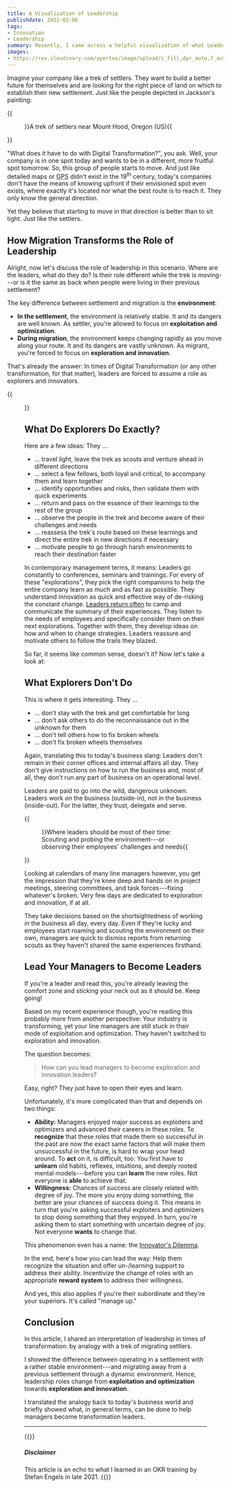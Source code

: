 ```yaml
---
title: A Visualization of Leadership
publishdate: 2022-02-06
tags:
- Innovation
- Leadership
summary: Recently, I came across a helpful visualization of what Leadership means in times of Digital Transformation. Let me show you.
images:
- https://res.cloudinary.com/ypertex/image/upload/c_fill,dpr_auto,f_auto,g_auto,h_630,q_auto,w_1200/76c0b80e-3193-4011-ac26-66735a30c9f4
---
```


Imagine your company like a trek of settlers. They want to build a better future for themselves and are looking for the right piece of land on which to establish their new settlement. Just like the people depicted in Jackson's painting:

{{<figure src="76c0b80e-3193-4011-ac26-66735a30c9f4" cite="Barlow Cutoff by W. H. Jackson, ca. 1865">}}A trek of settlers near Mount Hood, Oregon (US){{</figure>}}

"What does it have to do with Digital Transformation?", you ask. Well, your company is in one spot today and wants to be in a different, more fruitful spot tomorrow. So, this group of people starts to move. And just like detailed maps or <abbr title="Global Positioning System">GPS</abbr> didn't exist in the 19<sup>th</sup> century, today's companies don't have the means of knowing upfront if their envisioned spot even exists, where exactly it's located nor what the best route is to reach it. They only know the general direction.

Yet they believe that starting to move in that direction is better than to sit tight. Just like the settlers.

## How Migration Transforms the Role of Leadership

Alright, now let's discuss the role of leadership in this scenario. Where are the leaders, what do they do? Is their role different while the trek is moving---or is it the same as back when people were living in their previous settlement?

The key difference between settlement and migration is the **environment**:

* **In the settlement**, the environment is relatively stable. It and its dangers are well known. As settler, you're allowed to focus on **exploitation and optimization**.
* **During migration**, the environment keeps changing rapidly as you move along your route. It and its dangers are vastly unknown. As migrant, you're forced to focus on **exploration and innovation**.

That's already the answer: In times of Digital Transformation (or any other transformation, for that matter), leaders are forced to assume a role as explorers and innovators.

{{<figure src="0dee2a7d-e21d-4fb4-92a9-ee8aa9a5dc24" />}}

## What Do Explorers Do Exactly?

Here are a few ideas: They ...

* ... travel light, leave the trek as scouts and venture ahead in different directions
* ... select a few fellows, both loyal and critical, to accompany them and learn together
* ... identify opportunities and risks, then validate them with quick experiments
* ... return and pass on the essence of their learnings to the rest of the group
* ... observe the people in the trek and become aware of their challenges and needs
* ... reassess the trek's route based on these learnings and direct the entire trek in new directions if necessary
* ... motivate people to go through harsh environments to reach their destination faster

In contemporary management terms, it means: Leaders go constantly to conferences, seminars and trainings. For every of these "explorations", they pick the right companions to help the entire company learn as much and as fast as possible. They understand innovation as quick and effective way of de-risking the constant change. [Leaders return often](/articles/accelerate-your-team-by-repeating-yourself/) to camp and communicate the summary of their experiences. They listen to the needs of employees and specifically consider them on their next explorations. Together with them, they develop ideas on how and when to change strategies. Leaders reassure and motivate others to follow the trails they blazed.

So far, it seems like common sense, doesn't it? Now let's take a look at:

## What Explorers Don't Do

This is where it gets interesting. They ...

* ... don't stay with the trek and get comfortable for long
* ... don't ask others to do the reconnaissance out in the unknown for them
* ... don't tell others how to fix broken wheels
* ... don't fix broken wheels themselves

Again, translating this to today's business slang: Leaders don't remain in their corner offices and internal affairs all day. They don't give instructions on how to run the business and, most of all, they don't run any part of business on an operational level.

Leaders are paid to go into the wild, dangerous unknown. Leaders work *on* the business (outside-in), not *in* the business (inside-out). For the latter, they trust, delegate and serve.

{{<figure src="b6941f0f-bc38-4540-a530-bec2b844905a">}}Where leaders should be most of their time: Scouting and probing the environment---or observing their employees' challenges and needs{{</figure>}}

Looking at calendars of many line managers however, you get the impression that they're knee deep and hands on in project meetings, steering committees, and task forces---fixing whatever's broken. Very few days are dedicated to exploration and innovation, if at all.

They take decisions based on the shortsightedness of working *in* the business all day, every day. Even if they're lucky and employees start roaming and scouting the environment on their own, managers are quick to dismiss reports from returning scouts as they haven't shared the same experiences firsthand.

## Lead Your Managers to Become Leaders

If you're a leader and read this, you're already leaving the comfort zone and sticking your neck out as it should be. Keep going!

Based on my recent experience though, you're reading this probably more from another perspective: Your industry is transforming, yet your line managers are still stuck in their mode of exploitation and optimization. They haven't switched to exploration and innovation.

The question becomes:

> How can you lead managers to become exploration and innovation leaders?

Easy, right? They just have to open their eyes and learn.

Unfortunately, it's more complicated than that and depends on two things:

* **Ability:** Managers enjoyed major success as exploiters and optimizers and advanced their careers in these roles. To **recognize** that these roles that made them so successful in the past are now the exact same factors that will make them unsuccessful in the future, is hard to wrap your head around. To **act** on it, is difficult, too: You first have to **unlearn** old habits, reflexes, intuitions, and deeply rooted mental models---before you can **learn** the new roles. Not everyone is **able** to achieve that.
* **Willingness:** Chances of success are closely related with degree of joy. The more you enjoy doing something, the better are your chances of success doing it. This means in turn that you're asking successful exploiters and optimizers to stop doing something that they enjoyed. In turn, you're asking them to start something with uncertain degree of joy. Not everyone **wants** to change that.

This phenomenon even has a name: the [Innovator's Dilemma](https://en.wikipedia.org/wiki/The_Innovator's_Dilemma).

In the end, here's how you can lead the way: Help them recognize the situation and offer un-/learning support to address their ability. Incentivize the change of roles with an appropriate **reward system** to address their willingness.

And yes, this also applies if you're their subordinate and they're your superiors. It's called "manage up."

## Conclusion

In this article, I shared an interpretation of leadership in times of transformation: by analogy with a trek of migrating settlers.

I showed the difference between operating in a settlement with a rather stable environment---and migrating away from a previous settlement through a dynamic environment. Hence, leadership roles change from **exploitation and optimization** towards **exploration and innovation**.

I translated the analogy back to today's business world and briefly showed what, in general terms, can be done to help managers become transformation leaders.

---

{{<note class="alert alert-light">}}
##### <i class="las la-balance-scale-left"></i> Disclaimer
This article is an echo to what I learned in an OKR training by Stefan Engels in late 2021.
{{</note>}}
